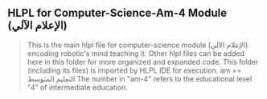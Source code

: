 ## HLPL for Computer-Science-Am-4 Module (الإعلام الآلي)
>This is the main hlpl file for computer-science module (الإعلام الآلي) encoding robotic's mind teaching it.
>Other hlpl files can be added here in this folder for more organized and expanded code.
>This folder (including its files) is imported by HLPL IDE for execution.
>am == التعليم المتوسط
>The number in "am-4" refers to the educational level "4" of intermediate education.
